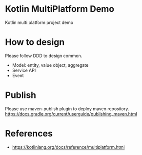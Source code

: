 Kotlin MultiPlatform Demo
=========================

Kotlin multi platform project demo

# How to design

Please follow DDD to design common.

* Model: entity, value object, aggregate
* Service API
* Event

# Publish

Please use maven-publish plugin to deploy maven repository. https://docs.gradle.org/current/userguide/publishing_maven.html

# References

* https://kotlinlang.org/docs/reference/multiplatform.html